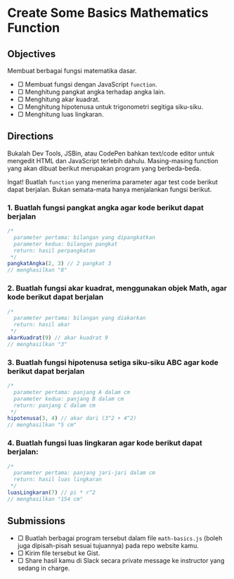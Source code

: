 # Create Some Basics Mathematics Function

## Objectives

Membuat berbagai fungsi matematika dasar.

- ▢ Membuat fungsi dengan JavaScript `function`.
- ▢ Menghitung pangkat angka terhadap angka lain.
- ▢ Menghitung akar kuadrat.
- ▢ Menghitung hipotenusa untuk trigonometri segitiga siku-siku.
- ▢ Menghitung luas lingkaran.

## Directions

Bukalah Dev Tools, JSBin, atau CodePen bahkan text/code editor untuk mengedit HTML dan JavaScript terlebih dahulu. Masing-masing function yang akan dibuat berikut merupakan program yang berbeda-beda.

Ingat! Buatlah `function` yang menerima parameter agar test code berikut dapat berjalan. Bukan semata-mata hanya menjalankan fungsi berikut.

### 1. Buatlah fungsi pangkat angka agar kode berikut dapat berjalan

```javascript
/*
  parameter pertama: bilangan yang dipangkatkan
  parameter kedua: bilangan pangkat
  return: hasil perpangkatan
 */
pangkatAngka(2, 3) // 2 pangkat 3
// menghasilkan "8"
```

### 2. Buatlah fungsi akar kuadrat, menggunakan objek Math, agar kode berikut dapat berjalan

```javascript
/*
  parameter pertama: bilangan yang diakarkan
  return: hasil akar
 */
akarKuadrat(9) // akar kuadrat 9
// menghasilkan "3"
```

### 3. Buatlah fungsi hipotenusa setiga siku-siku ABC agar kode berikut dapat berjalan

```javascript
/*
  parameter pertama: panjang A dalam cm
  parameter kedua: panjang B dalam cm
  return: panjang C dalam cm
 */
hipotenusa(3, 4) // akar dari (3^2 + 4^2)
// menghasilkan "5 cm"
```

### 4. Buatlah fungsi luas lingkaran agar kode berikut dapat berjalan:

```javascript
/*
  parameter pertama: panjang jari-jari dalam cm
  return: hasil luas lingkaran
 */
luasLingkaran(7) // pi * r^2
// menghasilkan "154 cm"
```

## Submissions

- ▢ Buatlah berbagai program tersebut dalam file `math-basics.js` (boleh juga dipisah-pisah sesuai tujuannya) pada repo website kamu.
- ▢ Kirim file tersebut ke Gist.
- ▢ Share hasil kamu di Slack secara private message ke instructor yang sedang in charge.
